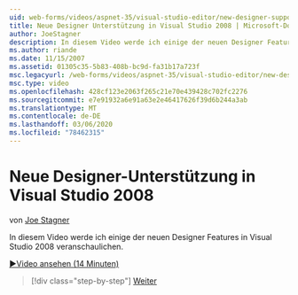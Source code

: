 ```yaml
---
uid: web-forms/videos/aspnet-35/visual-studio-editor/new-designer-support-in-visual-studio-2008
title: Neue Designer Unterstützung in Visual Studio 2008 | Microsoft-Dokumentation
author: JoeStagner
description: In diesem Video werde ich einige der neuen Designer Features in Visual Studio 2008 veranschaulichen.
ms.author: riande
ms.date: 11/15/2007
ms.assetid: 01305c35-5b83-408b-bc9d-fa31b17a723f
msc.legacyurl: /web-forms/videos/aspnet-35/visual-studio-editor/new-designer-support-in-visual-studio-2008
msc.type: video
ms.openlocfilehash: 428cf123e2063f265c21e70e439428c702fc2276
ms.sourcegitcommit: e7e91932a6e91a63e2e46417626f39d6b244a3ab
ms.translationtype: MT
ms.contentlocale: de-DE
ms.lasthandoff: 03/06/2020
ms.locfileid: "78462315"
---
```

# <a name="new-designer-support-in-visual-studio-2008"></a>Neue Designer-Unterstützung in Visual Studio 2008

von [Joe Stagner](https://github.com/JoeStagner)

In diesem Video werde ich einige der neuen Designer Features in Visual Studio 2008 veranschaulichen.

[&#9654;Video ansehen (14 Minuten)](https://channel9.msdn.com/Blogs/ASP-NET-Site-Videos/new-designer-support-in-visual-studio-2008)

> [!div class="step-by-step"]
> [Weiter](javascript-intellisense-support-in-visual-studio-2008.md)
